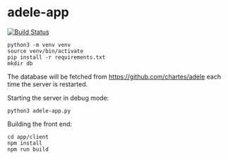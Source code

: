 # adele-app 
[![Build Status](https://travis-ci.org/chartes/adele-app.png)](https://travis-ci.org/chartes/adele-app)


```
python3 -m venv venv
source venv/bin/activate
pip install -r requirements.txt
mkdir db
```

The database will be fetched from https://github.com/chartes/adele each time the server is restarted.

Starting the server in debug mode:
```
python3 adele-app.py
```


Building the front end:
```
cd app/client
npm install
npm run build
```
